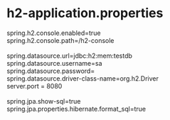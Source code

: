 # h2-application.properties

spring.h2.console.enabled=true <br>
spring.h2.console.path=/h2-console <br>
<br>
spring.datasource.url=jdbc:h2:mem:testdb <br>
spring.datasource.username=sa <br>
spring.datasource.password= <br>
spring.datasource.driver-class-name=org.h2.Driver <br>
server.port = 8080 <br>
<br>
spring.jpa.show-sql=true <br>
spring.jpa.properties.hibernate.format_sql=true
